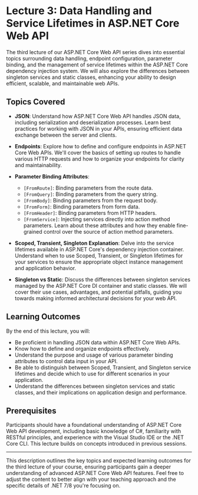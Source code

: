 # Lecture 3: Data Handling and Service Lifetimes in ASP.NET Core Web API

The third lecture of our ASP.NET Core Web API series dives into essential topics surrounding data handling, endpoint configuration, parameter binding, and the management of service lifetimes within the ASP.NET Core dependency injection system. We will also explore the differences between singleton services and static classes, enhancing your ability to design efficient, scalable, and maintainable web APIs.

## Topics Covered

- **JSON**: Understand how ASP.NET Core Web API handles JSON data, including serialization and deserialization processes. Learn best practices for working with JSON in your APIs, ensuring efficient data exchange between the server and clients.

- **Endpoints**: Explore how to define and configure endpoints in ASP.NET Core Web APIs. We'll cover the basics of setting up routes to handle various HTTP requests and how to organize your endpoints for clarity and maintainability.

- **Parameter Binding Attributes**:
  - `[FromRoute]`: Binding parameters from the route data.
  - `[FromQuery]`: Binding parameters from the query string.
  - `[FromBody]`: Binding parameters from the request body.
  - `[FromForm]`: Binding parameters from form data.
  - `[FromHeader]`: Binding parameters from HTTP headers.
  - `[FromService]`: Injecting services directly into action method parameters.
  Learn about these attributes and how they enable fine-grained control over the source of action method parameters.

- **Scoped, Transient, Singleton Explanation**: Delve into the service lifetimes available in ASP.NET Core's dependency injection container. Understand when to use Scoped, Transient, or Singleton lifetimes for your services to ensure the appropriate object instance management and application behavior.

- **Singleton vs Static**: Discuss the differences between singleton services managed by the ASP.NET Core DI container and static classes. We will cover their use cases, advantages, and potential pitfalls, guiding you towards making informed architectural decisions for your web API.

## Learning Outcomes

By the end of this lecture, you will:

- Be proficient in handling JSON data within ASP.NET Core Web APIs.
- Know how to define and organize endpoints effectively.
- Understand the purpose and usage of various parameter binding attributes to control data input in your API.
- Be able to distinguish between Scoped, Transient, and Singleton service lifetimes and decide which to use for different scenarios in your application.
- Understand the differences between singleton services and static classes, and their implications on application design and performance.

## Prerequisites

Participants should have a foundational understanding of ASP.NET Core Web API development, including basic knowledge of C#, familiarity with RESTful principles, and experience with the Visual Studio IDE or the .NET Core CLI. This lecture builds on concepts introduced in previous sessions.

---

This description outlines the key topics and expected learning outcomes for the third lecture of your course, ensuring participants gain a deeper understanding of advanced ASP.NET Core Web API features. Feel free to adjust the content to better align with your teaching approach and the specific details of .NET 7/8 you're focusing on.
